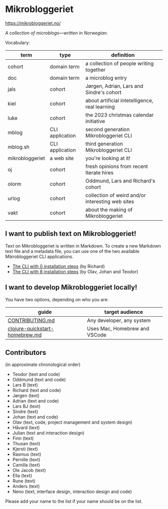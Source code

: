 # Mikrobloggeriet

https://mikrobloggeriet.no/

_A collection of microblogs—written in Norwegian._

Vocabulary:

| term            | type            | definition                                       |
|-----------------|-----------------|--------------------------------------------------|
| cohort          | domain term     | a collection of people writing together          |
| doc             | domain term     | a microblog entry                                |
| jals            | cohort          | Jørgen, Adrian, Lars and Sindre's cohort         |
| kiel            | cohort          | about artificial intetelligence, real learning   |
| luke            | cohort          | the 2023 christmas calendar initiative           |
| mblog           | CLI application | second generation Mikrobloggeriet CLI            |
| mblog.sh        | CLI application | third generation Mikrobloggeriet CLI             |
| mikrobloggeriet | a web site      | you're looking at it!                            |
| oj              | cohort          | fresh opinions from recent Iterate hires         |
| olorm           | cohort          | Oddmund, Lars and Richard's cohort               |
| urlog           | cohort          | collection of weird and/or interesting web sites |
| vakt            | cohort          | about the making of  Mikrobloggeriet             |

## I want to publish text on Mikrobloggeriet!

Text on Mikrobloggeriet is written in Markdown.
To create a new Markdown text file and a metadata file, you can use one of the two available Mikrobloggeriet CLI applications.

- [The CLI with 0 installation steps] (by Richard)
- [The CLI with 8 installation steps] (by Olav, Johan and Teodor)

[The CLI with 0 installation steps]: cli-quickstart-mblog-sh.md
[The CLI with 8 installation steps]: cli-quickstart-mblog.md

## I want to develop Mikrobloggeriet locally!

You have two options, depending on who you are:

| guide                            | target audience               |
|----------------------------------|-------------------------------|
| [CONTRIBUTING.md]                | Any developer, any system     |
| [clojure-quickstart-homebrew.md] | Uses Mac, Homebrew and VSCode |

[clojure-quickstart-homebrew.md]: clojure-quickstart-homebrew.md
[CONTRIBUTING.md]: CONTRIBUTING.md

## Contributors

(in approximate chronological order)

- Teodor (text and code)
- Oddmund (text and code)
- Lars B (text)
- Richard (text and code)
- Jørgen (text)
- Adrian (text and code)
- Lars BJ (text)
- Sindre (text)
- Johan (text and code)
- Olav (text, code, project management and system design)
- Håvard (text)
- Julian (text and interaction design)
- Finn (text)
- Thusan (text)
- Kjersti (text)
- Rasmus (text)
- Pernille (text)
- Camilla (text)
- Ole Jacob (text)
- Ella (text)
- Rune (text)
- Anders (text)
- Neno (text, interface design, interaction design and code)

Please add your name to the list if your name should be on the list.
